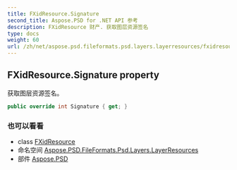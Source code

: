 ```yaml
---
title: FXidResource.Signature
second_title: Aspose.PSD for .NET API 参考
description: FXidResource 财产. 获取图层资源签名
type: docs
weight: 60
url: /zh/net/aspose.psd.fileformats.psd.layers.layerresources/fxidresource/signature/
---
```

## FXidResource.Signature property

获取图层资源签名。

```csharp
public override int Signature { get; }
```

### 也可以看看

* class [FXidResource](../)
* 命名空间 [Aspose.PSD.FileFormats.Psd.Layers.LayerResources](../../fxidresource/)
* 部件 [Aspose.PSD](../../../)


